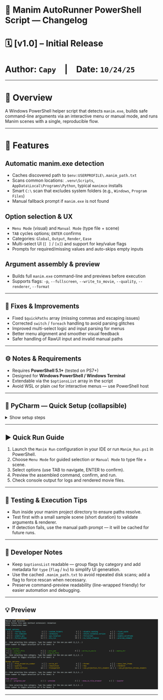 # 🧭 Manim AutoRunner PowerShell Script — Changelog

# 🗓️ [v1.0] – Initial Release  
# **Author:** `Capy` | **Date:** `10/24/25`

---

# 🧩 Overview
A Windows PowerShell helper script that detects `manim.exe`, builds safe command-line arguments via an interactive menu or manual mode, and runs Manim scenes with a single, reproducible flow.

---

# 🌟 Features

## Automatic manim.exe detection
- Caches discovered path to `$env:USERPROFILE\.manim_path.txt`
- Scans common locations: `.venv\Scripts`, `AppData\Local\Programs\Python`, typical `manimce` installs
- Smart `C:\` scan that excludes system folders (e.g., `Windows`, `Program Files`)
- Manual fallback prompt if `manim.exe` is not found

## Option selection & UX
- `Menu Mode` (visual) and `Manual Mode` (type file + scene)
- `TAB` cycles options; `ENTER` confirms
- Categories: `Global`, `Output`, `Render`, `Ease`
- Multi-select UI (`[ ]` / `[x]`) and support for key/value flags
- Prompts for required/missing values and auto-skips empty inputs

## Argument assembly & preview
- Builds full `manim.exe` command-line and previews before execution
- Supports flags: `-p`, `--fullscreen`, `--write_to_movie`, `--quality`, `--renderer`, `--format`

---

## 🐞 Fixes & Improvements
- Fixed `$quickPaths` array (missing commas and escaping issues)
- Corrected `switch` / `foreach` handling to avoid parsing glitches
- Improved multi-select logic and input parsing for menus
- Better menu alignment and smoother visual feedback
- Safer handling of RawUI input and invalid manual paths

---

## ⚙️ Notes & Requirements
- Requires **PowerShell 5.1+** (tested on PS7+)
- Designed for **Windows PowerShell / Windows Terminal**
- Extendable via the `$optionsList` array in the script
- Avoid WSL or plain `cmd` for interactive menus — use PowerShell host

---

## 🧰 PyCharm — Quick Setup (collapsible)
<details>
<summary>Show setup steps</summary>

1. Open **Run / Debug Configurations** → press <kbd>Alt</kbd> + <kbd>Insert</kbd>  
2. Select **Shell Script** → press <kbd>Enter</kbd>  
3. Name the configuration (e.g., `Manim Run`)  
4. Script Path → point to `Manim_Run.ps1`  
5. Interpreter Path → _(leave blank)_  
6. Working Directory → project folder  
7. Check **Execute in terminal**  
8. Apply → **OK ✅**

</details>

---

## ▶️ Quick Run Guide
1. Launch the `Manim Run` configuration in your IDE or run `Manim_Run.ps1` in PowerShell.  
2. Choose `Menu Mode` for guided selection or `Manual Mode` to type file + scene.  
3. Select options (use TAB to navigate, ENTER to confirm).  
4. Preview the assembled command, confirm, and run.  
5. Check console output for logs and rendered movie files.

---

## 🧪 Testing & Execution Tips
- Run inside your manim project directory to ensure paths resolve.  
- Test first with a small sample scene (short duration) to validate arguments & renderer.  
- If detection fails, use the manual path prompt — it will be cached for future runs.

---

## 🧠 Developer Notes
- Keep `$optionsList` readable — group flags by category and add metadata for `type` (`flag` / `kv`) to simplify UI generation.  
- Use the cached `.manim_path.txt` to avoid repeated disk scans; add a flag to force rescan when necessary.  
- Preserve command-preview readability (line-wrapped friendly) for easier automation and debugging.

---

## 💡 Preview
[![Preview](https://raw.githubusercontent.com/hi4444/Manim-Utility-Projects/main/Preview.png)](https://github.com/hi4444/Manim-Utility-Projects/blob/main/Preview.png)

---
